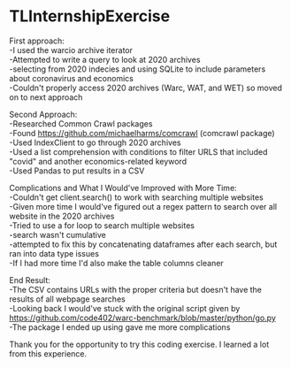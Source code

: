# TLInternshipExercise

First approach:<br/>
 -I used the warcio archive iterator<br/>
 -Attempted to write a query to look at 2020 archives<br/>
    -selecting from 2020 indecies and using SQLite to include parameters about coronavirus and economics<br/>
 -Couldn't properly access 2020 archives (Warc, WAT, and WET) so moved on to next approach<br/>
 
 Second Approach:<br/>
 -Researched Common Crawl packages<br/>
    -Found https://github.com/michaelharms/comcrawl (comcrawl package)<br/>
 -Used IndexClient to go through 2020 archives<br/>
 -Used a list comprehension with conditions to filter URLS that included "covid" and another economics-related keyword<br/>
 -Used Pandas to put results in a CSV<br/>
 
 Complications and What I Would've Improved with More Time:<br/>
 -Couldn't get client.search() to work with searching multiple websites<br/>
    -Given more time I would've figured out a regex pattern to search over all website in the 2020 archives<br/>
 -Tried to use a for loop to search multiple websites<br/>
    -search wasn't cumulative<br/>
    -attempted to fix this by concatenating dataframes after each search, but ran into data type issues<br/>
 -If I had more time I'd also make the table columns cleaner<br/>
    
 End Result:<br/>
 -The CSV contains URLs with the proper criteria but doesn't have the results of all webpage searches<br/>
 -Looking back I would've stuck with the original script given by https://github.com/code402/warc-benchmark/blob/master/python/go.py<br/>
 -The package I ended up using gave me more complications<br/>
 
 Thank you for the opportunity to try this coding exercise. I learned a lot from this experience.<br/>
